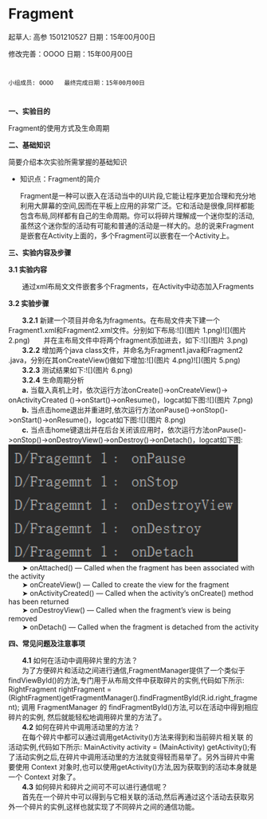 # Fragment

起草人: 高参 1501210527   日期：15年00月00日

修改完善：OOOO   日期：15年00月00日
# 


    小组成员: OOOO   最终完成日期：15年00月00日
# 

**一、实验目的**

Fragment的使用方式及生命周期

**二、基础知识**

简要介绍本次实验所需掌握的基础知识
   
* 知识点：Fragment的简介

     Fragment是一种可以嵌入在活动当中的UI片段,它能让程序更加合理和充分地利用大屏幕的空间,因而在平板上应用的非常广泛。它和活动是很像,同样都能包含布局,同样都有自己的生命周期。你可以将碎片理解成一个迷你型的活动,虽然这个迷你型的活动有可能和普通的活动是一样大的。总的说来Fragment是嵌套在Activity上面的，多个Fragment可以嵌套在一个Activity上。

**三、实验内容及步骤**

**3.1 实验内容**

&#160; &#160; &#160; &#160;通过xml布局⽂文件嵌套多个Fragments，在Activity中动态加入Fragments

**3.2 实验步骤**

&#160; &#160; &#160; &#160;**3.2.1** 新建一个项目并命名为fragments。在布局文件夹下建一个Fragment1.xml和Fragment2.xml文件。分别如下布局:![](图片 1.png)![](图片 2.png)&#160; &#160; &#160; &#160;并在主布局文件中将两个fragment添加进去，如下:![](图片 3.png)  
&#160; &#160; &#160; &#160;**3.2.2** 增加两个java class文件，并命名为Fragment1.java和Fragment2 .java，分别在其onCreateView()做如下增加:![](图片 4.png)![](图片 5.png)  
&#160; &#160; &#160; &#160;**3.2.3** 测试结果如下:![](图片 6.png)  
&#160; &#160; &#160; &#160;**3.2.4** 生命周期分析  
&#160; &#160; &#160; &#160;**a.** 当载入真机上时，依次运行方法onCreate()->onCreateView()-> onActivityCreated  ()->onStart()->onResume()，logcat如下图:![](图片 7.png)  
&#160; &#160; &#160; &#160;**b.** 当点击home退出并重进时,依次运行方法onPause()->onStop()->onStart()->onResume()，logcat如下图:![](图片 8.png)  
&#160; &#160; &#160; &#160;**c.** 当点击home键退出并在后台关闭该应用时，依次运行方法onPause()->onStop()->onDestroyView()->onDestroy()->onDetach()，logcat如下图:![](9.png)  
&#160; &#160; &#160; &#160;➤ onAttached() — Called when the fragment has been associated with the activity   
&#160; &#160; &#160; &#160;➤ onCreateView() — Called to create the view for the fragment  
&#160; &#160; &#160; &#160;➤ onActivityCreated() — Called when the activity’s onCreate() method has been returned   
&#160; &#160; &#160; &#160;➤ onDestroyView() — Called when the fragment’s view is being removed   
&#160; &#160; &#160; &#160;➤ onDetach() — Called when the fragment is detached from the activity

**四、常见问题及注意事项**

&#160; &#160; &#160; &#160;**4.1** 如何在活动中调用碎片里的方法？  
&#160; &#160; &#160; &#160;为了方便碎片和活动之间进行通信,FragmentManager提供了一个类似于findViewById()的方法,专门用于从布局文件中获取碎片的实例,代码如下所示:  RightFragment rightFragment = (RightFragment)getFragmentManager().findFragmentById(R.id.right_fragment); 调用 FragmentManager 的 findFragmentById()方法,可以在活动中得到相应碎片的实例, 然后就能轻松地调用碎片里的方法了。  
&#160; &#160; &#160; &#160;**4.2** 如何在碎片中调用活动里的方法？  
&#160; &#160; &#160; &#160;在每个碎片中都可以通过调用getActivity()方法来得到和当前碎片相关联 的活动实例,代码如下所示:  MainActivity activity = (MainActivity) getActivity();有了活动实例之后,在碎片中调用活动里的方法就变得轻而易举了。另外当碎片中需要使用 Context 对象时,也可以使用getActivity()方法,因为获取到的活动本身就是一个 Context 对象了。  
&#160; &#160; &#160; &#160;**4.3** 如何碎片和碎片之间可不可以进行通信呢？  
&#160; &#160; &#160; &#160;首先在一个碎片中可以得到与它相关联的活动,然后再通过这个活动去获取另外一个碎片的实例,这样也就实现了不同碎片之间的通信功能。
